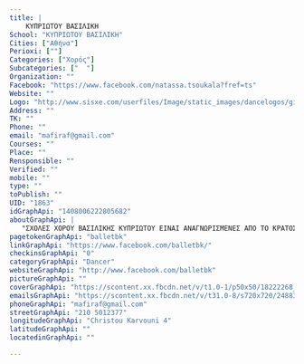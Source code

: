 ```yaml
---
title: |
    ΚΥΠΡΙΩΤΟΥ ΒΑΣΙΛΙΚΗ
School: "ΚΥΠΡΙΩΤΟΥ ΒΑΣΙΛΙΚΗ"
Cities: ["Αθήνα"]
Perioxi: [""]
Categories: ["Χορός"]
Subcategories: ["  "]
Organization: ""
Facebook: "https://www.facebook.com/natassa.tsoukala?fref=ts"
Website: ""
Logo: "http://www.sisxe.com/userfiles/Image/static_images/dancelogos/gianna_helioti(1).jpg"
Address: ""
TK: ""
Phone: ""
email: "mafiraf@gmail.com"
Courses: ""
Place: ""
Rensponsible: ""
Verified: ""
mobile: ""
type: ""
toPublish: ""
UID: "1863"
idGraphApi: "1408006222805682"
aboutGraphApi: | 
   "ΣΧΟΛΕΣ ΧΟΡΟΥ ΒΑΣΙΛΙΚΗΣ ΚΥΠΡΙΩΤΟΥ ΕΙΝΑΙ ΑΝΑΓΝΩΡΙΣΜΕΝΕΣ ΑΠΟ ΤΟ ΚΡΑΤΟΣ TMHMATA ΠΡΟΝΗΠΙΩΝ , ΝΗΠΙΩΝ ,ΠΑΙΔΙΚΑ, ΕΦΗΒΙΚΑ"
pagetokenGraphApi: "balletbk"
linkGraphApi: "https://www.facebook.com/balletbk/"
checkinsGraphApi: "0"
categoryGraphApi: "Dancer"
websiteGraphApi: "http://www.facebook.com/balletbk"
pictureGraphApi: ""
coverGraphApi: "https://scontent.xx.fbcdn.net/v/t1.0-1/p50x50/18222268_1898460860426880_4091090954423847430_n.jpg?oh=027eeb03ed577aa05eec5133c9591a10&amp;oe=5B3D9B2F"
emailsGraphApi: "https://scontent.xx.fbcdn.net/v/t31.0-8/s720x720/24883448_2009000629372902_1223970366111166418_o.jpg?oh=67837e3ded44e6ebe3b68a4931272719&amp;oe=5B4C7B68"
phoneGraphApi: "mafiraf@gmail.com"
streetGraphApi: "210 5012377"
longitudeGraphApi: "Christou Karvouni 4"
latitudeGraphApi: ""
locatedinGraphApi: ""

---
```




